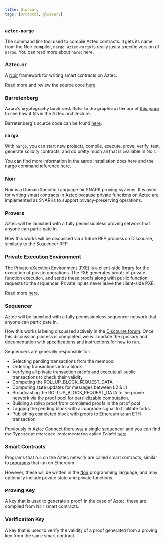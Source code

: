 ```yaml
---
title: Glossary
tags: [protocol, glossary]
---
```


### `aztec-nargo`

The command line tool used to compile Aztec contracts. It gets its name from the Noir compiler, `nargo`. `aztec-nargo` is really just a specific version of `nargo`. You can read more about `nargo` [here](#nargo).

### Aztec.nr

A [Noir](https://noir-lang.org) framework for writing smart contracts on Aztec.

Read more and review the source code [here](https://aztec.nr).

### Barretenberg

Aztec's cryptography back-end. Refer to the graphic at the top of [this page](https://medium.com/aztec-protocol/explaining-the-network-in-aztec-network-166862b3ef7d) to see how it fits in the Aztec architecture.

Barretenberg's source code can be found [here](https://github.com/AztecProtocol/barretenberg).

### `nargo`

With `nargo`, you can start new projects, compile, execute, prove, verify, test, generate solidity contracts, and do pretty much all that is available in Noir.

You can find more information in the nargo installation docs [here](https://noir-lang.org/docs/getting_started/noir_installation) and the nargo command reference [here](https://noir-lang.org/docs/reference/nargo_commands).

### Noir

Noir is a Domain Specific Language for SNARK proving systems. It is used for writing smart contracts in Aztec because private functions on Aztec are implemented as SNARKs to support privacy-preserving operations.

### Provers

Aztec will be launched with a fully permissionless proving network that anyone can participate in.

How this works will be discussed via a future RFP process on Discourse, similarly to the Sequencer RFP.

### Private Execution Environment

The Private eXecution Environment (PXE) is a client-side library for the execution of private operations. The PXE generates proofs of private function execution, and sends these proofs along with public function requests to the sequencer. Private inputs never leave the client-side PXE.

Read more [here](./aztec/concepts/pxe/index.md).

### Sequencer

Aztec will be launched with a fully permissionless sequencer network that anyone can participate in.

How this works is being discussed actively in the [Discourse forum](https://discourse.aztec.network/t/request-for-proposals-decentralized-sequencer-selection/350/). Once this discussion process is completed, we will update the glossary and documentation with specifications and instructions for how to run.

Sequencers are generally responsible for:

- Selecting pending transactions from the mempool
- Ordering transactions into a block
- Verifying all private transaction proofs and execute all public transactions to check their validity
- Computing the ROLLUP_BLOCK_REQUEST_DATA
- Computing state updates for messages between L2 & L1
- Broadcasting the ROLLUP_BLOCK_REQUEST_DATA to the prover network via the proof pool for parallelizable computation.
- Building a rollup proof from completed proofs in the proof pool
- Tagging the pending block with an upgrade signal to facilitate forks
- Publishing completed block with proofs to Ethereum as an ETH transaction

Previously in [Aztec Connect](https://medium.com/aztec-protocol/sunsetting-aztec-connect-a786edce5cae) there was a single sequencer, and you can find the Typescript reference implementation called Falafel [here](https://github.com/AztecProtocol/aztec-connect/tree/master/yarn-project/falafel).

### Smart Contracts

Programs that run on the Aztec network are called smart contracts, similar to [programs](https://ethereum.org/en/developers/docs/smart-contracts/) that run on Ethereum.

However, these will be written in the [Noir](https://noir-lang.org/index.html) programming language, and may optionally include private state and private functions.

### Proving Key

A key that is used to generate a proof. In the case of Aztec, these are compiled from Noir smart contracts.

### Verification Key

A key that is used to verify the validity of a proof generated from a proving key from the same smart contract.
